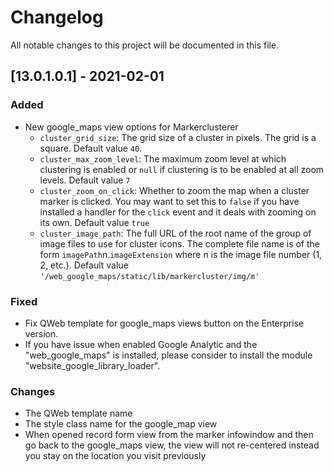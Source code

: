 # Changelog

All notable changes to this project will be documented in this file.

## [13.0.1.0.1] - 2021-02-01

### Added
- New google_maps view options for Markerclusterer
  - `cluster_grid_size`: The grid size of a cluster in pixels. The grid is a square. Default value `40`.
  - `cluster_max_zoom_level`: The maximum zoom level at which clustering is enabled or `null` if clustering is to be enabled at all zoom levels. Default value `7`
  - `cluster_zoom_on_click`: Whether to zoom the map when a cluster marker is clicked. You may want to set this to `false` if you have installed a handler for the `click` event and it deals with zooming on its own. Default value `true`
  - `cluster_image_path`: The full URL of the root name of the group of image files to use for cluster icons. The complete file name is of the form `imagePath`n.`imageExtension` where n is the image file number (1, 2, etc.). Default value `'/web_google_maps/static/lib/markercluster/img/m'`
### Fixed
  - Fix QWeb template for google_maps views button on the Enterprise version.
  - If you have issue when enabled Google Analytic and the "web_google_maps" is installed, please consider to install the module "website_google_library_loader".

### Changes
  - The QWeb template name
  - The style class name for the google_map view 
  - When opened record form view from the marker infowindow and then go back to the google_maps view, the view will not re-centered instead you stay on the location you visit previously
